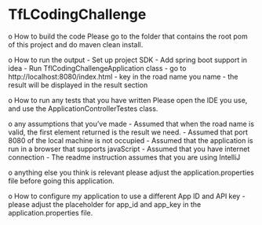 # TfLCodingChallenge
o	How to build the code
    Please go to the folder that contains the root pom of this project and do maven clean install.
 
o	How to run the output
    - Set up project SDK
    - Add spring boot support in idea
    - Run TflCodingChallengeApplication class
    - go to http://localhost:8080/index.html
    - key in the road name you name
    - the result will be displayed in the result section

o	How to run any tests that you have written
    Please open the IDE you use, and use the ApplicationControllerTestes class.

o	any assumptions that you’ve made
    - Assumed that when the road name is valid, the first element returned is the result we need.
    - Assumed that port 8080 of the local machine is not occupied
    - Assumed that the application is run in a browser that supports javaScript
    - Assumed that you have internet connection
    - The readme instruction assumes that you are using IntelliJ

o	anything else you think is relevant
    please adjust the application.properties file before going this application.

o	How to configure my application to use a different App ID and API key
    - please adjust the placeholder for app_id and app_key in the application.properties file.